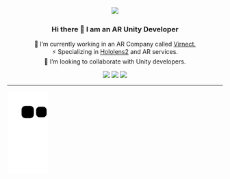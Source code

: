 <div align=center>
<img src ="https://github.com/whiteibescu/whiteibescu/blob/main/title.png?raw=true">

### Hi there 👋 I am an AR Unity Developer
🔭 I’m currently working in an AR Company called [Virnect.](https://virnect.com/?gclid=Cj0KCQjw4uaUBhC8ARIsANUuDjXcfnTt5qs1N3jUCz8w6WUBvpMIQNgeD7i7I4Ej93pT60YmTUe66h8aAsVCEALw_wcB)  
⚡ Specializing in [Hololens2](https://www.microsoft.com/en-us/hololens) and AR services.  
👯 I’m looking to collaborate with Unity developers.  
  
  
  
<img src="https://img.shields.io/badge/Unity-003545?style=for-the-badge&logo=Unity&logoColor=white"> <img src="https://img.shields.io/badge/Csharp-239120?style=for-the-badge&logo=CSharp&logoColor=white"> <img src="https://img.shields.io/badge/Python-3766AB?style=for-the-badge&logo=Python&logoColor=white"/>
</div>




---
![snake gif](https://github.com/whiteibescu/whiteibescu/blob/output/github-contribution-grid-snake.svg)
















<!--
**whiteibescu/whiteibescu** is a ✨ _special_ ✨ repository because its `README.md` (this file) appears on your GitHub profile.

Here are some ideas to get you started:
[![Anurag's GitHub stats](https://github-readme-stats.vercel.app/api?username=whiteibescu)](https://github.com/anuraghazra/github-readme-stats) 
[![Top Langs](https://github-readme-stats.vercel.app/api/top-langs/?username=whiteibescu)](https://github.com/anuraghazra/github-readme-stats)

- 🤔 I’m looking for help with ...
- 💬 Ask me about ...
- 📫 How to reach me: ...
- 😄 Pronouns: ...
<img src="https://img.shields.io/badge/Python-3766AB?style=flat-square&logo=Python&logoColor=white"/></a>
- 🌱 I’m currently learning Front End
-->
